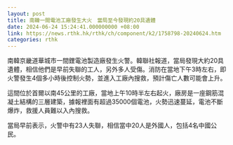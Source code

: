```yaml
---
layout: post
title: 南韓一間電池工廠發生大火　當局至今發現約20具遺體
date: 2024-06-24 15:24:41.000000000 +08:00
link: https://news.rthk.hk/rthk/ch/component/k2/1758798-20240624.htm
categories: rthk
---
```


南韓京畿道華城市一間鋰電池製造廠發生火警。韓聯社報道，當局發現大約20具遺體，相信他們是早前失聯的工人，另外多人受傷。消防在當地下午3時左右，即火警發生4個多小時後控制火勢，並進入工廠內搜救，預計傷亡人數可能會上升。

這間位於首爾以南45公里的工廠，當地上午10時半左右起火，廠房是一座鋼筋混凝土結構的三層建築，據報裡面有超過35000個電池，火勢迅速蔓延，電池不斷爆炸，救援人員難以入內搜救。

當局早前表示，火警中有23人失聯，相信當中20人是外國人，包括4名中國公民。
